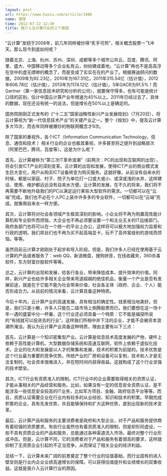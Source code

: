 ```yaml
---
layout: post
url: https://www.huxiu.com/article/1986
name: 雪球
time: 2012-07-22 12:30
title: 我介入云计算行业的三个原因
---
```

“云计算”发轫于2008年，前几年同样被炒得“炙手可热”，相关概念股票一飞冲天。那么现今到底如何呢？

随着北京、上海、杭州、苏州、深圳、成都等多个城市公共云，百度、腾讯、阿里、盛大、中国移动等多个企业私有云，纷纷建成着地，“云计算”再也不是高高浮在空中的虚无缥缈的概念了，而是变成了实实在在的产业了。根据赛迪顾问的数据，2009年为92.23亿，2010年为167.31亿，2011年315.54亿（估计值），2012年606.78亿（估计值），2013年为1174.12亿（估计值）。5年GACR为91.5%！而Gartner（第一家信息技术研究和分析的公司），就要保守得多，也有可能是统计口径的区别，估计中国云计算产业年增速为40%以上。2011年已经过去了，具体的数据，现在还没有统一的说法，但是增长在50%以上是确定的。

国务院刚刚正式发布的《“十二五”国家战略性新兴产业发展规划》（7月20日），将云计算视为“新一代信息技术产业”的关键产业之一。整个《规划》中，提及云计算多大15次，而去年同样被爆炒的物联网概念才9次。

除了国家的重视外，各个ICT（Information Communication Technology，信息、通信和技术 ）相关行业的企业也极其重视，许多甚至将之提升到战略层次（阿里巴巴，腾讯，百度等）。这是为什么呢？

首先，云计算被称为“第三次IT革命浪潮”（前两次：PC的出现和互联网的出现），将会引发ICT产业的深刻变革。云计算的出现和发展，使得ICT产业的商业模式发生巨大变化，用户从购买ICT设备转变为购买服务。这就好像，从前没有自来水的时候，都是以家庭、村子、院子为单位打一口或大或小、或深或浅的水井，这样建设、使用、维护都远远没有自来水方便。云计算的发展，在不久的将来，我们将不再需要不断地升级我们的PC以满足运行某些大型软件的需求。一切都可以在“云端”完成。我们也不必在个人PC上装许许多多的专业软件，一切都可以在“云端”完成。就像用自来水一样方便。

其次，云计算将对社会各领域产生极其深刻的影响。小企业将不再为购置高性能计算机和专业软件而烦恼，大企业也不再必须要设置一个和主业无关的IT运维部门。政府各部门也将可以在一个统一的平台上办公，这样将可以极大地加强权力监督和行政的透明。我们屌丝们也不再为买不起高端显卡，玩不了高帅富级别的游戏而烦恼。等等。

虽然目前云计算才刚刚处于起步和导入阶段，但是，我们许多人已经在使用基于云计算的产品或者服务了：web QQ，新浪微盘，搜狗拼音，在线收藏夹，360杀毒软件，东方财富炒股软件等等。

总之，云计算的出现和发展，给各行各业，带来降低成本、提升效率的价值。同样，新兴产业也给许多相关企业带来弯道超越的绝佳机会。衡量一个产业是否有发展前途，就是在于它能不能为社会带来价值，社会各主体（政府、企业、个人）能否形成合力。从目前的情况来看，云计算具备这种特质。

今后十年内，云计算产业的高速发展，具有相当的确定性。钱景相当地美好。但是，我们只是小散，许多人只能在二级市场上倒腾股票而已。我们要想在这一场十年一遇的盛宴中分一杯羹，这个行业还必须具备一个特质：它不能是福探所说的“有钱就可以投进去的行业”。这样我们所相中并下注的企业，才能不会被资本浪潮所淹没。我认为云计算产业具备这种特质，理由主要有以下三点：

首先，云计算是一个知识密集型产业。云计算是信息技术高度发展的产物，硬件上依赖于高性能计算机、大型数据存储系统和高速互联网，软件上依赖于虚拟化技术。企业的壮大和发展是以人才的聚集和发展，技术的积累为前提的。技术优势是这个行业最为重要的竞争优势。传统产业的厂房和设备可以复制，技术和人才是无法复制的。社会资本很难进入，并在短时间内获得收益。这就构成了这个行业坚强的技术壁垒。

其次，ICT行业有资质准入的限制。ICT行业中的企业需要取得相关的资质认证，才能从事相关的产品经营和服务。比如，如果没有一定的信息安全资质认证，是不能涉及一些信息安全较高的IT业务，比如军方项目、金融、政府信息平台等等。而且，资质认证需要企业在行业内有较多的从业经验、知识和技术的积累。早期完成积累的企业，具有先发优势，并且能够保持和扩大这种优势，直到出现新的技术变革。

最后，云计算产品和服务的主要消费者是政府和大型企业，对于产品和服务提供商有着较强的资质要求。有些行业虽然也有着资质准入的限制，但是却形同虚设，一些不具有资质企业的产品和服务，总能通过各种渠道流入市场，最终对整个行业形成冲击。但是，云计算不同，它的消费者对于产品和服务有着很高的要求，这样就抑制了无资质企业引起的不正当竞争，从而保证了相关企业的经济利益。

总结一下，云计算未来广阔的前景奠定了整个行业的估值基础，而行业固有的进入壁垒则是行业内企业业绩高速增长的保障。可以获得估值提升和业绩增长的双重收益。这就是我介入云计算行业的原因。

